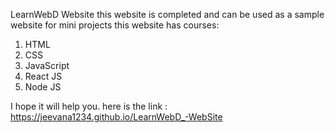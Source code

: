 LearnWebD Website
this website is completed and can be used as a sample website for mini projects
this website has courses:
1. HTML
2. CSS
3. JavaScript
4. React JS
5. Node JS

I hope it will help you. here is the link : https://jeevana1234.github.io/LearnWebD_-WebSite

